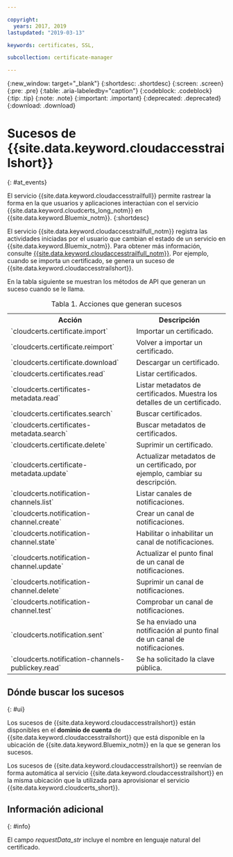 ```yaml
---

copyright:
  years: 2017, 2019
lastupdated: "2019-03-13"

keywords: certificates, SSL, 

subcollection: certificate-manager

---
```


{:new_window: target="_blank"}
{:shortdesc: .shortdesc}
{:screen: .screen}
{:pre: .pre}
{:table: .aria-labeledby="caption"}
{:codeblock: .codeblock}
{:tip: .tip}
{:note: .note}
{:important: .important}
{:deprecated: .deprecated}
{:download: .download}

# Sucesos de {{site.data.keyword.cloudaccesstrailshort}}  
{: #at_events}

El servicio {{site.data.keyword.cloudaccesstrailfull}} permite rastrear la forma en la que usuarios y aplicaciones interactúan con el servicio {{site.data.keyword.cloudcerts_long_notm}} en {{site.data.keyword.Bluemix_notm}}.
{:shortdesc}

El servicio {{site.data.keyword.cloudaccesstrailfull_notm}} registra las actividades iniciadas por el usuario que cambian el estado de un servicio en {{site.data.keyword.Bluemix_notm}}. Para obtener más información, consulte [{{site.data.keyword.cloudaccesstrailfull_notm}}](/docs/services/cloud-activity-tracker?topic=cloud-activity-tracker-getting-started#getting-started). Por ejemplo, cuando se importa un certificado, se genera un suceso de {{site.data.keyword.cloudaccesstrailshort}}.

En la tabla siguiente se muestran los métodos de API que generan un suceso cuando se le llama.

<table>
  <caption>Tabla 1. Acciones que generan sucesos</caption>
  <tr>
    <th>Acción</th>
	  <th>Descripción</th>
  </tr>
  <tr>
    <td>`cloudcerts.certificate.import`</td>
	  <td>Importar un certificado.</td>
  </tr>
  <tr>
    <td>`cloudcerts.certificate.reimport`</td>
	  <td>Volver a importar un certificado.</td>
  </tr>
  <tr>
    <td>`cloudcerts.certificate.download`</td>
	  <td>Descargar un certificado.</td>
  </tr>
  <tr>
    <td>`cloudcerts.certificates.read`</td>
	  <td>Listar certificados.</td>
  </tr>
  <tr>
    <td>`cloudcerts.certificates-metadata.read`</td>
	  <td>Listar metadatos de certificados. Muestra los detalles de un certificado.</td>
  </tr>
  <tr>
    <td>`cloudcerts.certificates.search`</td>
	  <td>Buscar certificados.</td>
  </tr>
  <tr>
    <td>`cloudcerts.certificates-metadata.search`</td>
	  <td>Buscar metadatos de certificados.</td>
  </tr>
  <tr>
    <td>`cloudcerts.certificate.delete`</td>
	  <td>Suprimir un certificado.</td>
  </tr>
  <tr>
    <td>`cloudcerts.certificate-metadata.update`</td>
	  <td>Actualizar metadatos de un certificado, por ejemplo, cambiar su descripción.</td>
  </tr>
  <tr>
    <td>`cloudcerts.notification-channels.list`</td>
	  <td>Listar canales de notificaciones.</td>
  </tr>
  <tr>
    <td>`cloudcerts.notification-channel.create`</td>
	  <td>Crear un canal de notificaciones.</td>
  </tr>
  <tr>
    <td>`cloudcerts.notification-channel.state`</td>
	  <td>Habilitar o inhabilitar un canal de notificaciones.</td>
  </tr>
  <tr>
    <td>`cloudcerts.notification-channel.update`</td>
	  <td>Actualizar el punto final de un canal de notificaciones.</td>
  </tr>
  <tr>
    <td>`cloudcerts.notification-channel.delete`</td>
	  <td>Suprimir un canal de notificaciones.</td>
  </tr>
  <tr>
    <td>`cloudcerts.notification-channel.test`</td>
	  <td>Comprobar un canal de notificaciones.</td>
  </tr>
  <tr>
    <td>`cloudcerts.notification.sent`</td>
	  <td>Se ha enviado una notificación al punto final de un canal de notificaciones.</td>
  </tr>
  <tr>
    <td>`cloudcerts.notification-channels-publickey.read`</td>
	  <td>Se ha solicitado la clave pública.</td>
  </tr>
</table>

## Dónde buscar los sucesos
{: #ui}

Los sucesos de {{site.data.keyword.cloudaccesstrailshort}} están disponibles en el **dominio de cuenta** de {{site.data.keyword.cloudaccesstrailshort}} que está disponible en la ubicación de {{site.data.keyword.Bluemix_notm}} en la que se generan los sucesos.

Los sucesos de {{site.data.keyword.cloudaccesstrailshort}} se reenvían de forma automática al servicio {{site.data.keyword.cloudaccesstrailshort}} en la misma ubicación que la utilizada para aprovisionar el servicio {{site.data.keyword.cloudcerts_short}}.

## Información adicional
{: #info}

El campo *requestData_str* incluye el nombre en lenguaje natural del certificado.
